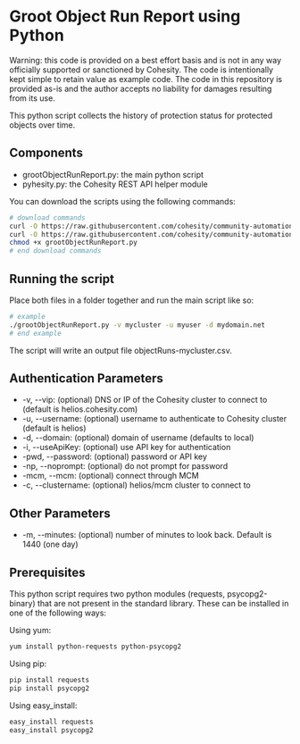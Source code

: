 # Groot Object Run Report using Python

Warning: this code is provided on a best effort basis and is not in any way officially supported or sanctioned by Cohesity. The code is intentionally kept simple to retain value as example code. The code in this repository is provided as-is and the author accepts no liability for damages resulting from its use.

This python script collects the history of protection status for protected objects over time.

## Components

* grootObjectRunReport.py: the main python script
* pyhesity.py: the Cohesity REST API helper module

You can download the scripts using the following commands:

```bash
# download commands
curl -O https://raw.githubusercontent.com/cohesity/community-automation-samples/main/reports/groot/python/grootObjectRunReport/grootObjectRunReport.py
curl -O https://raw.githubusercontent.com/cohesity/community-automation-samples/main/python/pyhesity.py
chmod +x grootObjectRunReport.py
# end download commands
```

## Running the script

Place both files in a folder together and run the main script like so:

```bash
# example
./grootObjectRunReport.py -v mycluster -u myuser -d mydomain.net
# end example
```

The script will write an output file objectRuns-mycluster.csv.

## Authentication Parameters

* -v, --vip: (optional) DNS or IP of the Cohesity cluster to connect to (default is helios.cohesity.com)
* -u, --username: (optional) username to authenticate to Cohesity cluster (default is helios)
* -d, --domain: (optional) domain of username (defaults to local)
* -i, --useApiKey: (optional) use API key for authentication
* -pwd, --password: (optional) password or API key
* -np, --noprompt: (optional) do not prompt for password
* -mcm, --mcm: (optional) connect through MCM
* -c, --clustername: (optional) helios/mcm cluster to connect to

## Other Parameters

* -m, --minutes: (optional) number of minutes to look back. Default is 1440 (one day)

## Prerequisites

This python script requires two python modules (requests, psycopg2-binary) that are not present in the standard library. These can be installed in one of the following ways:

Using yum:

```bash
yum install python-requests python-psycopg2
```

Using pip:

```bash
pip install requests
pip install psycopg2
```

Using easy_install:

```bash
easy_install requests
easy_install psycopg2
```
